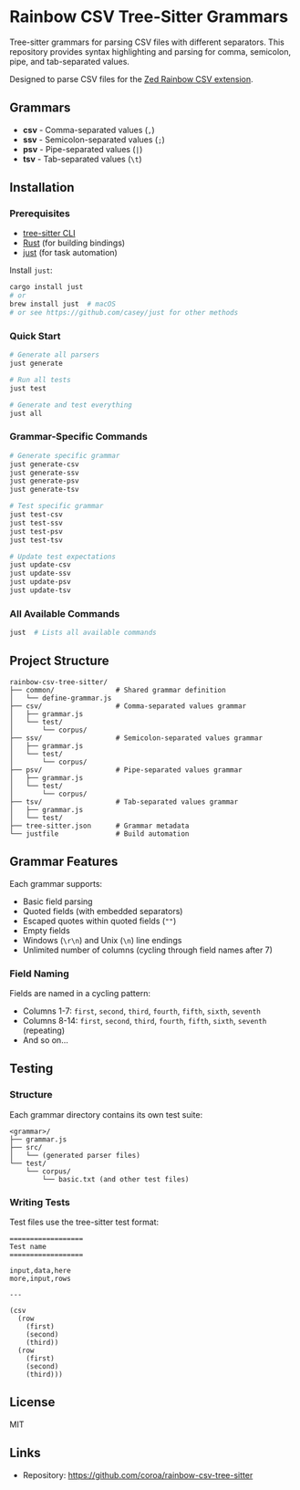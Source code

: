 # Rainbow CSV Tree-Sitter Grammars

Tree-sitter grammars for parsing CSV files with different separators. This repository provides syntax highlighting and parsing for comma, semicolon, pipe, and tab-separated values.

Designed to parse CSV files for the [Zed Rainbow CSV extension](https://github.com/weartist/zed-rainbow-csv).

## Grammars

- **csv** - Comma-separated values (`,`)
- **ssv** - Semicolon-separated values (`;`)
- **psv** - Pipe-separated values (`|`)
- **tsv** - Tab-separated values (`\t`)

## Installation

### Prerequisites

- [tree-sitter CLI](https://github.com/tree-sitter/tree-sitter/blob/master/cli/README.md)
- [Rust](https://www.rust-lang.org/tools/install) (for building bindings)
- [just](https://github.com/casey/just) (for task automation)

Install `just`:
```bash
cargo install just
# or
brew install just  # macOS
# or see https://github.com/casey/just for other methods
```

### Quick Start

```bash
# Generate all parsers
just generate

# Run all tests
just test

# Generate and test everything
just all
```

### Grammar-Specific Commands

```bash
# Generate specific grammar
just generate-csv
just generate-ssv
just generate-psv
just generate-tsv

# Test specific grammar
just test-csv
just test-ssv
just test-psv
just test-tsv

# Update test expectations
just update-csv
just update-ssv
just update-psv
just update-tsv
```

### All Available Commands

```bash
just  # Lists all available commands
```

## Project Structure

```
rainbow-csv-tree-sitter/
├── common/               # Shared grammar definition
│   └── define-grammar.js
├── csv/                  # Comma-separated values grammar
│   ├── grammar.js
│   └── test/
│       └── corpus/
├── ssv/                  # Semicolon-separated values grammar
│   ├── grammar.js
│   └── test/
│       └── corpus/
├── psv/                  # Pipe-separated values grammar
│   ├── grammar.js
│   └── test/
│       └── corpus/
├── tsv/                  # Tab-separated values grammar
│   ├── grammar.js
│   └── test/
├── tree-sitter.json      # Grammar metadata
└── justfile              # Build automation
```

## Grammar Features

Each grammar supports:
- Basic field parsing
- Quoted fields (with embedded separators)
- Escaped quotes within quoted fields (`""`)
- Empty fields
- Windows (`\r\n`) and Unix (`\n`) line endings
- Unlimited number of columns (cycling through field names after 7)

### Field Naming

Fields are named in a cycling pattern:
- Columns 1-7: `first`, `second`, `third`, `fourth`, `fifth`, `sixth`, `seventh`
- Columns 8-14: `first`, `second`, `third`, `fourth`, `fifth`, `sixth`, `seventh` (repeating)
- And so on...

## Testing

### Structure

Each grammar directory contains its own test suite:
```
<grammar>/
├── grammar.js
├── src/
│   └── (generated parser files)
└── test/
    └── corpus/
        └── basic.txt (and other test files)
```

### Writing Tests

Test files use the tree-sitter test format:

```
==================
Test name
==================

input,data,here
more,input,rows

---

(csv
  (row
    (first)
    (second)
    (third))
  (row
    (first)
    (second)
    (third)))
```

## License

MIT

## Links

- Repository: https://github.com/coroa/rainbow-csv-tree-sitter
